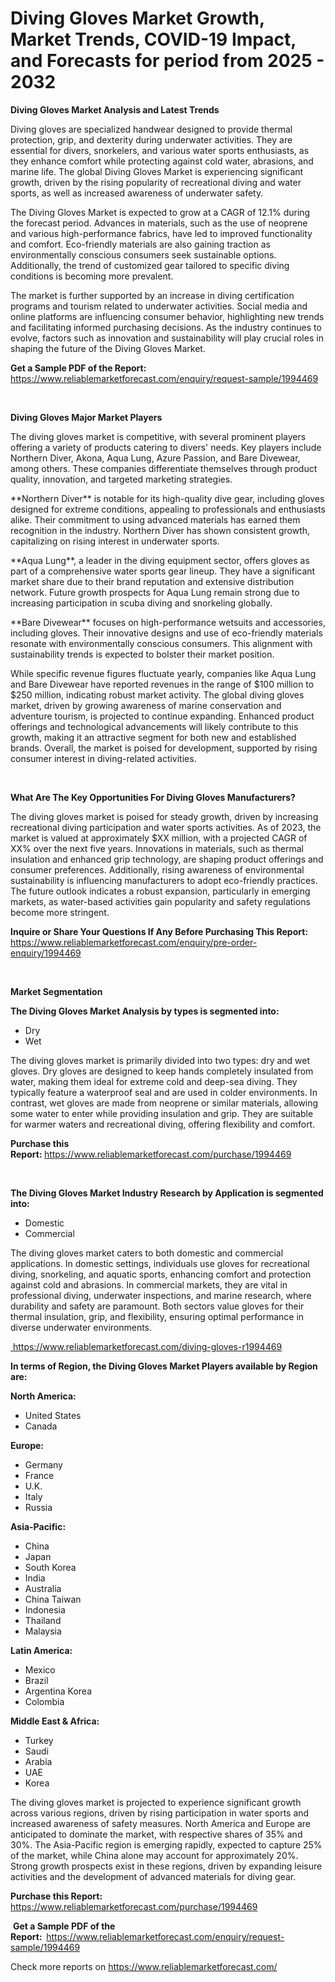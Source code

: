 <p><h1>Diving Gloves Market Growth, Market Trends, COVID-19 Impact, and Forecasts for period from 2025 - 2032</h1></p><p><strong>Diving Gloves Market Analysis and Latest Trends</strong></p>
<p><p>Diving gloves are specialized handwear designed to provide thermal protection, grip, and dexterity during underwater activities. They are essential for divers, snorkelers, and various water sports enthusiasts, as they enhance comfort while protecting against cold water, abrasions, and marine life. The global Diving Gloves Market is experiencing significant growth, driven by the rising popularity of recreational diving and water sports, as well as increased awareness of underwater safety. </p><p>The Diving Gloves Market is expected to grow at a CAGR of 12.1% during the forecast period. Advances in materials, such as the use of neoprene and various high-performance fabrics, have led to improved functionality and comfort. Eco-friendly materials are also gaining traction as environmentally conscious consumers seek sustainable options. Additionally, the trend of customized gear tailored to specific diving conditions is becoming more prevalent. </p><p>The market is further supported by an increase in diving certification programs and tourism related to underwater activities. Social media and online platforms are influencing consumer behavior, highlighting new trends and facilitating informed purchasing decisions. As the industry continues to evolve, factors such as innovation and sustainability will play crucial roles in shaping the future of the Diving Gloves Market.</p></p>
<p><strong>Get a Sample PDF of the Report:&nbsp;</strong> <a href="https://www.reliablemarketforecast.com/enquiry/request-sample/1994469?utm_campaign=1743&utm_medium=2&utm_source=Github&utm_content=ia&utm_term=15012025&utm_id=diving-gloves">https://www.reliablemarketforecast.com/enquiry/request-sample/1994469</a></p>
<p>&nbsp;</p>
<p><strong>Diving Gloves Major Market Players</strong></p>
<p><p>The diving gloves market is competitive, with several prominent players offering a variety of products catering to divers' needs. Key players include Northern Diver, Akona, Aqua Lung, Azure Passion, and Bare Divewear, among others. These companies differentiate themselves through product quality, innovation, and targeted marketing strategies.</p><p>**Northern Diver** is notable for its high-quality dive gear, including gloves designed for extreme conditions, appealing to professionals and enthusiasts alike. Their commitment to using advanced materials has earned them recognition in the industry. Northern Diver has shown consistent growth, capitalizing on rising interest in underwater sports.</p><p>**Aqua Lung**, a leader in the diving equipment sector, offers gloves as part of a comprehensive water sports gear lineup. They have a significant market share due to their brand reputation and extensive distribution network. Future growth prospects for Aqua Lung remain strong due to increasing participation in scuba diving and snorkeling globally.</p><p>**Bare Divewear** focuses on high-performance wetsuits and accessories, including gloves. Their innovative designs and use of eco-friendly materials resonate with environmentally conscious consumers. This alignment with sustainability trends is expected to bolster their market position.</p><p>While specific revenue figures fluctuate yearly, companies like Aqua Lung and Bare Divewear have reported revenues in the range of $100 million to $250 million, indicating robust market activity. The global diving gloves market, driven by growing awareness of marine conservation and adventure tourism, is projected to continue expanding. Enhanced product offerings and technological advancements will likely contribute to this growth, making it an attractive segment for both new and established brands. Overall, the market is poised for development, supported by rising consumer interest in diving-related activities.</p></p>
<p>&nbsp;</p>
<p><strong>What Are The Key Opportunities For Diving Gloves Manufacturers?</strong></p>
<p><p>The diving gloves market is poised for steady growth, driven by increasing recreational diving participation and water sports activities. As of 2023, the market is valued at approximately $XX million, with a projected CAGR of XX% over the next five years. Innovations in materials, such as thermal insulation and enhanced grip technology, are shaping product offerings and consumer preferences. Additionally, rising awareness of environmental sustainability is influencing manufacturers to adopt eco-friendly practices. The future outlook indicates a robust expansion, particularly in emerging markets, as water-based activities gain popularity and safety regulations become more stringent.</p></p>
<p><strong>Inquire or Share Your Questions If Any Before Purchasing This Report:</strong> <a href="https://www.reliablemarketforecast.com/enquiry/pre-order-enquiry/1994469?utm_campaign=1743&utm_medium=2&utm_source=Github&utm_content=ia&utm_term=15012025&utm_id=diving-gloves">https://www.reliablemarketforecast.com/enquiry/pre-order-enquiry/1994469</a></p>
<p>&nbsp;</p>
<p><strong>Market Segmentation</strong></p>
<p><strong>The Diving Gloves Market Analysis by types is segmented into:</strong></p>
<p><ul><li>Dry</li><li>Wet</li></ul></p>
<p><p>The diving gloves market is primarily divided into two types: dry and wet gloves. Dry gloves are designed to keep hands completely insulated from water, making them ideal for extreme cold and deep-sea diving. They typically feature a waterproof seal and are used in colder environments. In contrast, wet gloves are made from neoprene or similar materials, allowing some water to enter while providing insulation and grip. They are suitable for warmer waters and recreational diving, offering flexibility and comfort.</p></p>
<p><strong>Purchase this Report:&nbsp;</strong><a href="https://www.reliablemarketforecast.com/purchase/1994469?utm_campaign=1743&utm_medium=2&utm_source=Github&utm_content=ia&utm_term=15012025&utm_id=diving-gloves">https://www.reliablemarketforecast.com/purchase/1994469</a></p>
<p>&nbsp;</p>
<p><strong>The Diving Gloves Market Industry Research by Application is segmented into:</strong></p>
<p><ul><li>Domestic</li><li>Commercial</li></ul></p>
<p><p>The diving gloves market caters to both domestic and commercial applications. In domestic settings, individuals use gloves for recreational diving, snorkeling, and aquatic sports, enhancing comfort and protection against cold and abrasions. In commercial markets, they are vital in professional diving, underwater inspections, and marine research, where durability and safety are paramount. Both sectors value gloves for their thermal insulation, grip, and flexibility, ensuring optimal performance in diverse underwater environments.</p></p>
<p><a href="https://www.reliablemarketforecast.com/diving-gloves-r1994469?utm_campaign=1743&utm_medium=2&utm_source=Github&utm_content=ia&utm_term=15012025&utm_id=diving-gloves">&nbsp;https://www.reliablemarketforecast.com/diving-gloves-r1994469</a></p>
<p><strong>In terms of Region, the Diving Gloves Market Players available by Region are:</strong></p>
<p>
    <p> <strong> North America: </strong>
        <ul>
            <li>United States</li>
            <li>Canada</li>
        </ul>
        </p> 
    <p> <strong> Europe: </strong>
        <ul>
            <li>Germany</li>
            <li>France</li>
            <li>U.K.</li>
            <li>Italy</li>
            <li>Russia</li>
        </ul>
        </p> 
    <p> <strong> Asia-Pacific: </strong>
        <ul>
            <li>China</li>
            <li>Japan</li>
            <li>South Korea</li>
            <li>India</li>
            <li>Australia</li>
            <li>China Taiwan</li>
            <li>Indonesia</li>
            <li>Thailand</li>
            <li>Malaysia</li>
        </ul>
        </p> 
    <p> <strong> Latin America: </strong>
        <ul>
            <li>Mexico</li>
            <li>Brazil</li>
            <li>Argentina Korea</li>
            <li>Colombia</li>
        </ul>
        </p> 
    <p> <strong> Middle East & Africa: </strong>
        <ul>
            <li>Turkey</li>
            <li>Saudi</li>
            <li>Arabia</li>
            <li>UAE</li>
            <li>Korea</li>
        </ul>
    </p>
    </p>
<p><p>The diving gloves market is projected to experience significant growth across various regions, driven by rising participation in water sports and increased awareness of safety measures. North America and Europe are anticipated to dominate the market, with respective shares of 35% and 30%. The Asia-Pacific region is emerging rapidly, expected to capture 25% of the market, while China alone may account for approximately 20%. Strong growth prospects exist in these regions, driven by expanding leisure activities and the development of advanced materials for diving gear.</p></p>
<p><strong>Purchase this Report: </strong><a href="https://www.reliablemarketforecast.com/purchase/1994469?utm_campaign=1743&utm_medium=2&utm_source=Github&utm_content=ia&utm_term=15012025&utm_id=diving-gloves">https://www.reliablemarketforecast.com/purchase/1994469</a></p>
<p>&nbsp;<strong>Get a Sample PDF of the Report:&nbsp;&nbsp;</strong><a href="https://www.reliablemarketforecast.com/enquiry/request-sample/1994469?utm_campaign=1743&utm_medium=2&utm_source=Github&utm_content=ia&utm_term=15012025&utm_id=diving-gloves">https://www.reliablemarketforecast.com/enquiry/request-sample/1994469</a></p>
<p><strong></strong></p>
<p>Check more reports on <a href="https://www.reliablemarketforecast.com/?utm_campaign=1743&utm_medium=2&utm_source=Github&utm_content=ia&utm_term=15012025&utm_id=diving-gloves">https://www.reliablemarketforecast.com/</a></p>